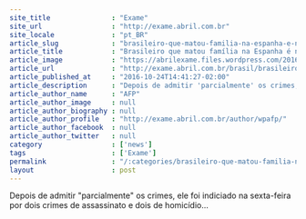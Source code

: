 ```yaml
---
site_title               : "Exame"
site_url                 : "http://exame.abril.com.br"
site_locale              : "pt_BR"
article_slug             : "brasileiro-que-matou-familia-na-espanha-e-narcisista-diz-policia"
article_title            : "Brasileiro que matou família na Espanha é narcisista, diz polícia"
article_image            : "https://abrilexame.files.wordpress.com/2016/09/size_960_16_9_policia88.jpg?quality=70&strip=all&w=960"
article_url              : "http://exame.abril.com.br/brasil/brasileiro-que-matou-familia-na-espanha-e-narcisista-diz-policia/"
article_published_at     : "2016-10-24T14:41:27-02:00"
article_description      : "Depois de admitir 'parcialmente' os crimes, ele foi indiciado na sexta-feira por dois crimes de assassinato e dois de homicídio..."
article_author_name      : "AFP"
article_author_image     : null
article_author_biography : null
article_author_profile   : "http://exame.abril.com.br/author/wpafp/"
article_author_facebook  : null
article_author_twitter   : null
category                 : ['news']
tags                     : ['Exame']
permalink                : "/:categories/brasileiro-que-matou-familia-na-espanha-e-narcisista-diz-policia/"
layout                   : post
---
```


Depois de admitir "parcialmente" os crimes, ele foi indiciado na sexta-feira por dois crimes de assassinato e dois de homicídio...
